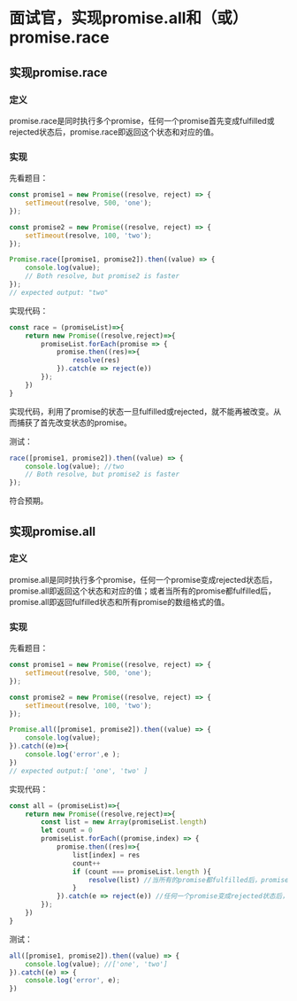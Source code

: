 # 面试官，实现promise.all和（或）promise.race

## 实现promise.race

### 定义

promise.race是同时执行多个promise，任何一个promise首先变成fulfilled或rejected状态后，promise.race即返回这个状态和对应的值。

### 实现

先看题目：

```javascript
const promise1 = new Promise((resolve, reject) => {
	setTimeout(resolve, 500, 'one');
});

const promise2 = new Promise((resolve, reject) => {
	setTimeout(resolve, 100, 'two');
});

Promise.race([promise1, promise2]).then((value) => {
	console.log(value);
	// Both resolve, but promise2 is faster
});
// expected output: "two"
```

实现代码：

```javascript
const race = (promiseList)=>{
	return new Promise((resolve,reject)=>{
		promiseList.forEach(promise => {
			promise.then((res)=>{
				resolve(res)
			}).catch(e => reject(e))
		});
	})
}
```

实现代码，利用了promise的状态一旦fulfilled或rejected，就不能再被改变。从而捕获了首先改变状态的promise。

测试：

```javascript
race([promise1, promise2]).then((value) => {
	console.log(value); //two
	// Both resolve, but promise2 is faster
});
```

符合预期。

## 实现promise.all

### 定义

promise.all是同时执行多个promise，任何一个promise变成rejected状态后，promise.all即返回这个状态和对应的值；或者当所有的promise都fulfilled后，promise.all即返回fulfilled状态和所有promise的数组格式的值。

### 实现

先看题目：

```javascript
const promise1 = new Promise((resolve, reject) => {
	setTimeout(resolve, 500, 'one');
});

const promise2 = new Promise((resolve, reject) => {
	setTimeout(resolve, 100, 'two');
});

Promise.all([promise1, promise2]).then((value) => {
	console.log(value);
}).catch((e)=>{
	console.log('error',e );
})
// expected output:[ 'one', 'two' ]
```

实现代码：

```javascript
const all = (promiseList)=>{
	return new Promise((resolve,reject)=>{
		const list = new Array(promiseList.length)
		let count = 0
		promiseList.forEach((promise,index) => {
			promise.then((res)=>{
				list[index] = res
				count++
				if (count === promiseList.length ){
					resolve(list) //当所有的promise都fulfilled后，promise.all即返回fulfilled状态和所有promise的数组格式的值。
				}
			}).catch(e => reject(e)) //任何一个promise变成rejected状态后，promise.all即返回这个状态和对应的值
		});
	})
}
```

测试：

```javascript
all([promise1, promise2]).then((value) => {
	console.log(value); //['one', 'two']
}).catch((e) => {
	console.log('error', e);
})
```